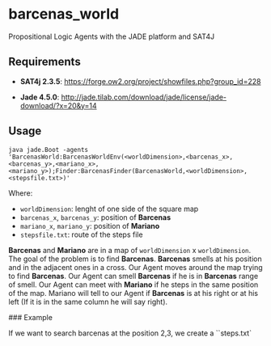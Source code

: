 # barcenas_world
Propositional Logic Agents with the JADE platform and SAT4J

## Requirements

* **SAT4j 2.3.5**: https://forge.ow2.org/project/showfiles.php?group_id=228

* **Jade 4.5.0**: http://jade.tilab.com/download/jade/license/jade-download/?x=20&y=14

## Usage


```
java jade.Boot -agents 'BarcenasWorld:BarcenasWorldEnv(<worldDimension>,<barcenas_x>,<barcenas_y>,<mariano_x>,<mariano_y>);Finder:BarcenasFinder(BarcenasWorld,<worldDimension>,<stepsfile.txt>)'
```

Where:

* `worldDimension`: lenght of one side of the square map
* `barcenas_x`, `barcenas_y`: position of **Barcenas**
* `mariano_x`, `mariano_y`: position of **Mariano**
* `stepsfile.txt`: route of the steps file

**Barcenas** and **Mariano** are in a map of `worldDimension` x `worldDimension`. The goal of the problem is to find **Barcenas**. **Barcenas** smells at his position and in the adjacent ones in a cross. Our Agent moves around the map trying to find **Barcenas**. Our Agent can smell **Barcenas** if he is in **Barcenas** range of smell. Our Agent can meet with **Mariano** if he steps in the same position of the map. Mariano will tell to our Agent if **Barcenas** is at his right or at his left (If it is in the same column he will say right).

### Example

If we want to search barcenas at the position 2,3, we create a ``steps.txt`
